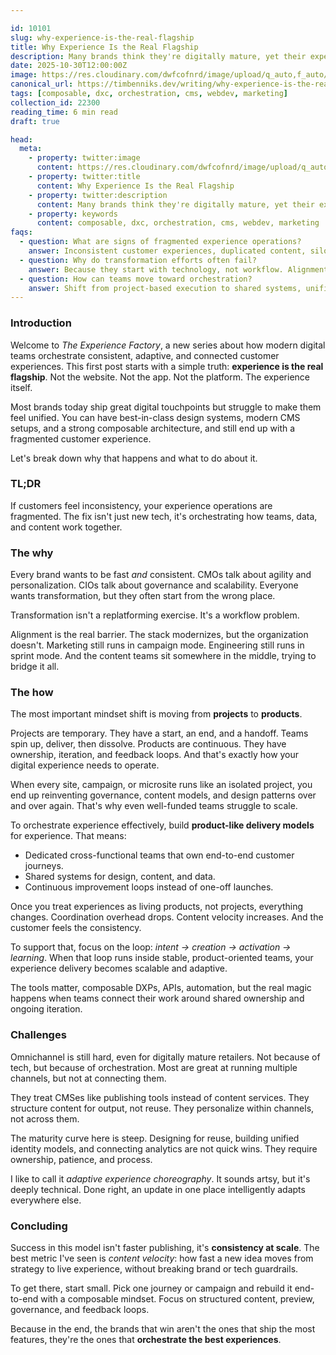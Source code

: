 ```yaml
---

id: 10101
slug: why-experience-is-the-real-flagship
title: Why Experience Is the Real Flagship
description: Many brands think they're digitally mature, yet their experience operations are fragmented. Here's how to spot it and start orchestrating.
date: 2025-10-30T12:00:00Z
image: https://res.cloudinary.com/dwfcofnrd/image/upload/q_auto,f_auto/website/why-experience-is-the-real-flagship.png
canonical_url: https://timbenniks.dev/writing/why-experience-is-the-real-flagship
tags: [composable, dxc, orchestration, cms, webdev, marketing]
collection_id: 22300
reading_time: 6 min read
draft: true

head:
  meta:
    - property: twitter:image
      content: https://res.cloudinary.com/dwfcofnrd/image/upload/q_auto,f_auto/website/why-experience-is-the-real-flagship.png
    - property: twitter:title
      content: Why Experience Is the Real Flagship
    - property: twitter:description
      content: Many brands think they're digitally mature, yet their experience operations are fragmented. Here's how to spot it and start orchestrating.
    - property: keywords
      content: composable, dxc, orchestration, cms, webdev, marketing
faqs:
  - question: What are signs of fragmented experience operations?
    answer: Inconsistent customer experiences, duplicated content, siloed CMS setups, and high coordination overhead are key indicators.
  - question: Why do transformation efforts often fail?
    answer: Because they start with technology, not workflow. Alignment between marketing and engineering is usually missing.
  - question: How can teams move toward orchestration?
    answer: Shift from project-based execution to shared systems, unified data, and connected feedback loops.
---
```


### Introduction

Welcome to *The Experience Factory*, a new series about how modern digital teams orchestrate consistent, adaptive, and connected customer experiences. This first post starts with a simple truth: **experience is the real flagship**. Not the website. Not the app. Not the platform. The experience itself.

Most brands today ship great digital touchpoints but struggle to make them feel unified. You can have best-in-class design systems, modern CMS setups, and a strong composable architecture, and still end up with a fragmented customer experience.

Let's break down why that happens and what to do about it.

### TL;DR

If customers feel inconsistency, your experience operations are fragmented. The fix isn't just new tech, it's orchestrating how teams, data, and content work together.

### The why

Every brand wants to be fast *and* consistent. CMOs talk about agility and personalization. CIOs talk about governance and scalability. Everyone wants transformation, but they often start from the wrong place.

Transformation isn't a replatforming exercise. It's a workflow problem.

Alignment is the real barrier. The stack modernizes, but the organization doesn't. Marketing still runs in campaign mode. Engineering still runs in sprint mode. And the content teams sit somewhere in the middle, trying to bridge it all.

### The how

The most important mindset shift is moving from **projects** to **products**.

Projects are temporary. They have a start, an end, and a handoff. Teams spin up, deliver, then dissolve. Products are continuous. They have ownership, iteration, and feedback loops. And that's exactly how your digital experience needs to operate.

When every site, campaign, or microsite runs like an isolated project, you end up reinventing governance, content models, and design patterns over and over again. That's why even well-funded teams struggle to scale.

To orchestrate experience effectively, build **product-like delivery models** for experience. That means:

* Dedicated cross-functional teams that own end-to-end customer journeys.
* Shared systems for design, content, and data.
* Continuous improvement loops instead of one-off launches.

Once you treat experiences as living products, not projects, everything changes. Coordination overhead drops. Content velocity increases. And the customer feels the consistency.

To support that, focus on the loop: *intent → creation → activation → learning*. When that loop runs inside stable, product-oriented teams, your experience delivery becomes scalable and adaptive.

The tools matter, composable DXPs, APIs, automation, but the real magic happens when teams connect their work around shared ownership and ongoing iteration.

### Challenges

Omnichannel is still hard, even for digitally mature retailers. Not because of tech, but because of orchestration. Most are great at running multiple channels, but not at connecting them.

They treat CMSes like publishing tools instead of content services. They structure content for output, not reuse. They personalize within channels, not across them.

The maturity curve here is steep. Designing for reuse, building unified identity models, and connecting analytics are not quick wins. They require ownership, patience, and process.

I like to call it *adaptive experience choreography*. It sounds artsy, but it's deeply technical. Done right, an update in one place intelligently adapts everywhere else.

### Concluding

Success in this model isn't faster publishing, it's **consistency at scale**. The best metric I've seen is *content velocity*: how fast a new idea moves from strategy to live experience, without breaking brand or tech guardrails.

To get there, start small. Pick one journey or campaign and rebuild it end-to-end with a composable mindset. Focus on structured content, preview, governance, and feedback loops.

Because in the end, the brands that win aren't the ones that ship the most features, they're the ones that **orchestrate the best experiences**.